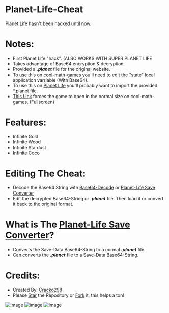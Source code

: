 # Planet-Life-Cheat
Planet Life hasn't been hacked until now.

# Notes:
- First Planet Life "hack". (ALSO WORKS WITH SUPER PLANET LIFE
- Takes advantage of Base64 encryption & decryption.
- Provided a ***.planet*** file for the original website.
- To use this on [cool-math-games](https://coolmathgames.com) you'll need to edit the "state" local application varriable (With Base64).
- To use this on [Planet Life](https://www.planetlife.space/play) you'll probably want to import the provided *.planet file.
- [This Link](//www.coolmathgames.com/sites/default/files/public_games/39874/) forces the game to open in the normal size on cool-math-games. (Fullscreen)

# Features:
- Infinite Gold
- Infinite Wood
- Infinite Stardust
- Infinite Coco

# Editing The Cheat:
- Decode the Base64 String with [Base64-Decode](https://www.base64decode.org/) or [Planet-Life Save Converter](https://github.com/Cracko298/Planet-Life-Save-Converter/releases/tag/v1.1-alpha-1)
- Edit the decrypted Base64-String or ***.planet*** file. Then load it or convert it back to the original format.

# What is The [Planet-Life Save Converter](https://github.com/Cracko298/Planet-Life-Save-Converter/releases/tag/v1.1-alpha-1)?
- Converts the Save-Data Base64-String to a normal ***.planet*** file.
- Can converts the ***.planet*** file to a Save-Data Base64-String.

# Credits:
- Created By: [Cracko298](https://github.com/Cracko298)
- Please [Star](https://github.com/Cracko298/Planet-Life-Cheat/stargazers) the Repository or [Fork](https://github.com/Cracko298/Planet-Life-Cheat/fork) it, this helps a ton!

![image](https://user-images.githubusercontent.com/78656905/138370958-50497b46-d567-4b14-b22f-97b80a65c3eb.png)
![image](https://user-images.githubusercontent.com/78656905/197082881-7e4fe773-dcb3-472b-9cb2-d62b201efa71.png)
![image](https://user-images.githubusercontent.com/78656905/197082983-668939f5-2a1a-4831-be10-3bf84336db97.png)

